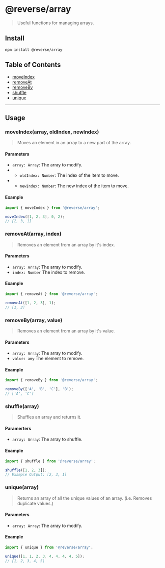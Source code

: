 # @reverse/array

> Useful functions for managing arrays.

## Install

```
npm install @reverse/array
```

## Table of Contents

- [moveIndex](#moveIndexarray-oldIndex-newIndex)
- [removeAt](#removeAtarray-index)
- [removeBy](#removeByarray-value)
- [shuffle](#shufflearray)
- [unique](#uniquearray)

---

## Usage

### moveIndex(array, oldIndex, newIndex)

> Moves an element in an array to a new part of the array.

#### Parameters

- `array: Array`: The array to modify.
- - `oldIndex: Number`: The index of the item to move.
- - `newIndex: Number`: The new index of the item to move.

#### Example

```js
import { moveIndex } from '@reverse/array';

moveIndex([1, 2, 3], 0, 2);
// [2, 3, 1]
```

### removeAt(array, index)

> Removes an element from an array by it's index.

#### Parameters

- `array: Array`: The array to modify.
- `index: Number` The index to remove.

#### Example

```js
import { removeAt } from '@reverse/array';

removeAt([1, 2, 3], 1);
// [1, 3]
```

### removeBy(array, value)

> Removes an element from an array by it's value.

#### Parameters

- `array: Array`: The array to modify.
- `value: any` The element to remove.

#### Example

```js
import { removeBy } from '@reverse/array';

removeBy(['A', 'B', 'C'], 'B');
// ['A', 'C']
```

### shuffle(array)

> Shuffles an array and returns it.

#### Paramerters

- `array: Array`: The array to shuffle.

#### Example

```js
import { shuffle } from '@reverse/array';

shuffle([1, 2, 3]);
// Example Output: [2, 3, 1]
```

### unique(array)

> Returns an array of all the unique values of an array. (i.e. Removes duplicate values.)

#### Parameters

- `array: Array`: The array to modify.

#### Example

```js
import { unique } from '@reverse/array';

unique([1, 1, 2, 3, 4, 4, 4, 4, 5]);
// [1, 2, 3, 4, 5]
```
